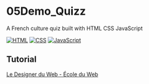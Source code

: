 # 05Demo_Quizz

A French culture quiz built with HTML CSS JavaScript

[![HTML](https://img.shields.io/badge/HTML-HyperText%20Markup%20Language-orange)](https://developer.mozilla.org/fr/docs/Learn/HTML)
[![CSS](https://img.shields.io/badge/CSS-Cascading%20Style%20Sheets-blue)](https://developer.mozilla.org/fr/docs/Web/CSS)
[![JavaScript](https://img.shields.io/badge/JS-JavaScript-yellow)](https://www.javascript.com/)

## Tutorial
[Le Designer du Web - École du Web](https://www.youtube.com/c/LeDesignerduWeb)
